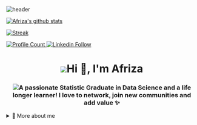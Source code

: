 ![header](https://user-images.githubusercontent.com/70303801/187113372-438a3e0b-1e87-4caf-8baf-85c2ab46c8e4.png)

<a href="https://github.com/Fiza98">
<img height="180em" src="https://github-readme-stats.vercel.app/api?username=Fiza98&show_icons=true&theme=merko&count_private=true" alt="Afriza's github stats" />
 <div align="left">
 
![Streak](https://github-readme-streak-stats.herokuapp.com/?user=Fiza98&hide_border=true&theme=dracula)
  
 




![Profile Count](https://komarev.com/ghpvc/?username=Fiza98) 
[![Linkedin Follow](https://img.shields.io/badge/LinkedIn-3.1k-blue?style=social&logo=linkedin)](https://www.linkedin.com/in/niknurafriza/)


</h2><h1 align="center"><img src="https://media.giphy.com/media/mGcNjsfWAjY5AEZNw6/giphy.gif" width="50">Hi 👋, I'm Afriza</h1> 
<h3 align="center"><img src="https://media.giphy.com/media/VgCDAzcKvsR6OM0uWg/giphy.gif" width="50">A passionate Statistic Graduate in Data Science and a life longer learner! I love to network, join new communities and add value ✨</h3>


<div>
<details>
  <summary>🧑 More about me</summary>

- 🔭 I’m currently on a journey to build **great** things
  
- 👯 I’m exploring on Machine Learning Project

- 🌱 I’m currently learning **SQL, Python, Power BI and Tableau.** 🤓

- ⚡ My Interest & Activities : Programming | Books | Movies | Music | Art

- 👨‍💻 All of my projects are available at [https://github.com/Fiza98/Python-Projects](https://github.com/Fiza98/Projects-Python)


<h3 align="left">Languages and Tools:</h3>
<p align="left"> <a href="https://www.w3schools.com/cpp/" target="_blank" rel="noreferrer"> <img src="https://raw.githubusercontent.com/devicons/devicon/master/icons/cplusplus/cplusplus-original.svg" alt="cplusplus" width="40" height="40"/> </a> <a href="https://www.mathworks.com/" target="_blank" rel="noreferrer"> <img src="https://upload.wikimedia.org/wikipedia/commons/2/21/Matlab_Logo.png" alt="matlab" width="40" height="40"/> </a> <a href="https://www.mongodb.com/" target="_blank" rel="noreferrer"> <img src="https://raw.githubusercontent.com/devicons/devicon/master/icons/mongodb/mongodb-original-wordmark.svg" alt="mongodb" width="40" height="40"/> </a> <a href="https://www.mysql.com/" target="_blank" rel="noreferrer"> <img src="https://raw.githubusercontent.com/devicons/devicon/master/icons/mysql/mysql-original-wordmark.svg" alt="mysql" width="40" height="40"/> </a> <a href="https://www.oracle.com/" target="_blank" rel="noreferrer"> <img src="https://raw.githubusercontent.com/devicons/devicon/master/icons/oracle/oracle-original.svg" alt="oracle" width="40" height="40"/> </a> <a href="https://pandas.pydata.org/" target="_blank" rel="noreferrer"> <img src="https://raw.githubusercontent.com/devicons/devicon/2ae2a900d2f041da66e950e4d48052658d850630/icons/pandas/pandas-original.svg" alt="pandas" width="40" height="40"/> </a> <a href="https://www.python.org" target="_blank" rel="noreferrer"> <img src="https://raw.githubusercontent.com/devicons/devicon/master/icons/python/python-original.svg" alt="python" width="40" height="40"/> </a> <a href="https://scikit-learn.org/" target="_blank" rel="noreferrer"> <img src="https://upload.wikimedia.org/wikipedia/commons/0/05/Scikit_learn_logo_small.svg" alt="scikit_learn" width="40" height="40"/> </a> <a href="https://seaborn.pydata.org/" target="_blank" rel="noreferrer"> <img src="https://seaborn.pydata.org/_images/logo-mark-lightbg.svg" alt="seaborn" width="40" height="40"/> </a> </p>

  
  <img src="https://media.giphy.com/media/LnQjpWaON8nhr21vNW/giphy.gif" width="60"> <em><b>I love connecting with different people</b> so if you want to say <b>hi, I'll be happy to meet you more!</b> :)</em>
  
 
